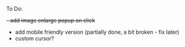 To Do:

~~- add image enlarge popup on click~~
- add mobile friendly version (partially done, a bit broken - fix later)
- custom cursor?
